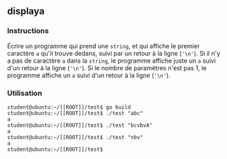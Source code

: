 ## displaya

### Instructions

Écrire un programme qui prend une `string`, et qui affiche le premier caractère `a` qu'il trouve dedans, suivi par un retour à la ligne (`'\n'`). Si il n'y a pas de caractère `a` dans la `string`, le programme affiche juste un `a` suivi d'un retour à la ligne (`'\n'`). Si le nombre de paramètres n'est pas 1, le programme affiche un `a` suivi d'un retour à la ligne (`'\n'`).

### Utilisation

```console
student@ubuntu:~/[[ROOT]]/test$ go build
student@ubuntu:~/[[ROOT]]/test$ ./test "abc"
a
student@ubuntu:~/[[ROOT]]/test$ ./test "bcvbvA"
a
student@ubuntu:~/[[ROOT]]/test$ ./test "nbv"
a
student@ubuntu:~/[[ROOT]]/test$
```
